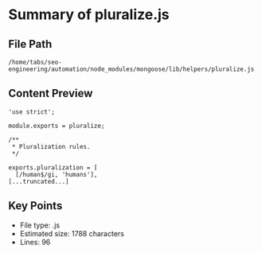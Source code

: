 # Summary of pluralize.js
  
## File Path
`/home/tabs/seo-engineering/automation/node_modules/mongoose/lib/helpers/pluralize.js`

## Content Preview
```
'use strict';

module.exports = pluralize;

/**
 * Pluralization rules.
 */

exports.pluralization = [
  [/human$/gi, 'humans'],
[...truncated...]
```

## Key Points
- File type: .js
- Estimated size: 1788 characters
- Lines: 96
